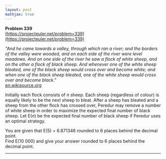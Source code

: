 ```yaml
---
layout: post
mathjax: true
---
```

**Problem 339**  
[https://projecteuler.net/problem=339](https://projecteuler.net/problem=339)

<p>
<i>"And he came towards a valley, through which ran a river; and the borders of the valley were wooded, and on each side of the river were level meadows. And on one side of the river he saw a flock of white sheep, and on the other a flock of black sheep. And whenever one of the white sheep bleated, one of the black sheep would cross over and become white; and when one of the black sheep bleated, one of the white sheep would cross over and become black."</i><br /><a href="http://en.wikisource.org/wiki/The_Mabinogion/Peredur_the_Son_of_Evrawc">en.wikisource.org</a>
</p>
<p>

Initially each flock consists of <var>n</var> sheep. Each sheep (regardless of colour) is equally likely to be the next sheep to bleat. After a sheep has bleated and a sheep from the other flock has crossed over, Peredur may remove a number of white sheep in order to maximize the expected final number of black sheep. Let E(<var>n</var>) be the expected final number of black sheep if Peredur uses an optimal strategy.
</p>
<p>

You are given that E(5) = 6.871346 rounded to 6 places behind the decimal point.<br />
Find E(10 000) and give your answer rounded to 6 places behind the decimal point.
</p>


---
